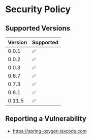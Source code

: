 # Security Policy

## Supported Versions

| Version | Supported          |
| ------- | ------------------ |
| 0.0.1   | :white_check_mark: |
| 0.0.2   | :white_check_mark: |
| 0.0.3   | :white_check_mark: |
| 0.6.7   | :white_check_mark: |
| 0.7.3   | :white_check_mark: |
| 0.8.1   | :white_check_mark: |
| 0.11.5   | :white_check_mark: |

## Reporting a Vulnerability

- https://spring-oxygen.isxcode.com
